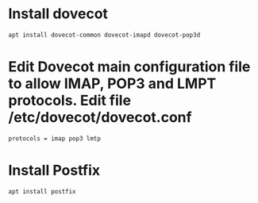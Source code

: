 # Install dovecot
```bash
apt install dovecot-common dovecot-imapd dovecot-pop3d
```
# Edit Dovecot main configuration file to allow IMAP, POP3 and LMPT protocols. Edit file /etc/dovecot/dovecot.conf

```bash
protocols = imap pop3 lmtp
```
# Install Postfix
```bash
apt install postfix
```
